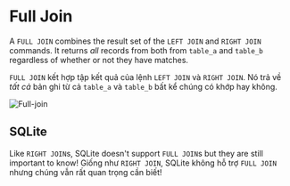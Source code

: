 # Full Join

A `FULL JOIN` combines the result set of the `LEFT JOIN` and `RIGHT JOIN` commands. It returns *all* records from both from `table_a` and `table_b` regardless of whether or not they have matches.

`FULL JOIN` kết hợp tập kết quả của lệnh `LEFT JOIN` và `RIGHT JOIN`. Nó trả về *tất cả* bản ghi từ cả `table_a` và `table_b` bất kể chúng có khớp hay không.

![Full-join](https://i.imgur.com/Kk3k1Ub.png)

## SQLite

Like `RIGHT JOIN`s, SQLite doesn't support `FULL JOIN`s but they are still important to know!
Giống như `RIGHT JOIN`, SQLite không hỗ trợ `FULL JOIN` nhưng chúng vẫn rất quan trọng cần biết!
